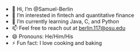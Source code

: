 - 👋 Hi, I’m @Samuel-Berlin
- 👀 I’m interested in fintech and quantitative finance
- 🌱 I’m currently learning Java, C, and Python
- 📫 Feel free to reach out at berlin.117@osu.edu
- 😄 Pronouns: He/Him/His
- ⚡ Fun fact: I love cooking and baking

<!---
Samuel-Berlin/Samuel-Berlin is a ✨ special ✨ repository because its `README.md` (this file) appears on your GitHub profile.
You can click the Preview link to take a look at your changes.
--->
